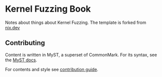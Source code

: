 # Kernel Fuzzing Book

Notes about things about Kernel Fuzzing. The template is forked from [nix.dev](https://nix.dev)

## Contributing

Content is written in MyST, a superset of CommonMark. For its syntax, see the [MyST docs](https://myst-parser.readthedocs.io/en/latest/syntax/typography.html#syntax-core).

For contents and style see [contribution guide](CONTRIBUTING.md).
